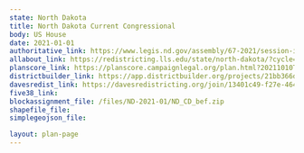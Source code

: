 ```yaml
---
state: North Dakota
title: North Dakota Current Congressional
body: US House
date: 2021-01-01
authoritative_link: https://www.legis.nd.gov/assembly/67-2021/session-interim/2021-legislative-redistricting-maps
allabout_link: https://redistricting.lls.edu/state/north-dakota/?cycle=2020&level=State%20Upper&startdate=
planscore_link: https://planscore.campaignlegal.org/plan.html?20211010T023106.197846899Z
districtbuilder_link: https://app.districtbuilder.org/projects/21bb366d-12cf-4d3b-88c7-a7c4fabf785d
davesredist_link: https://davesredistricting.org/join/13401c49-f27e-4645-871c-4afc21f958f3
five38_link:
blockassignment_file: /files/ND-2021-01/ND_CD_bef.zip
shapefile_file:
simplegeojson_file:

layout: plan-page
---
```

